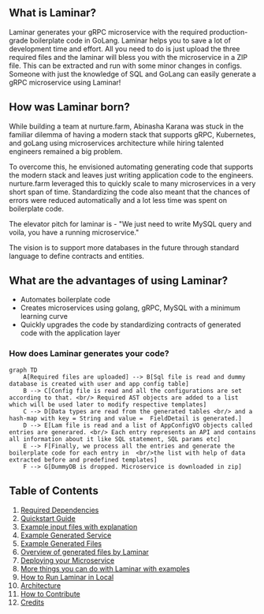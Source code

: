 ## What is Laminar?
Laminar generates your gRPC microservice with the required production-grade boilerplate code in GoLang. Laminar helps you to save a lot of development time and effort. All you need to do is just upload the three required files and the laminar will bless you with the microservice in a ZIP file. This can be extracted and run with some minor changes in configs. Someone with just the knowledge of SQL and GoLang can easily generate a gRPC microservice using Laminar!

## How was Laminar born?
While building a team at nurture.farm, Abinasha Karana was stuck in the familiar dilemma of having a modern stack that supports gRPC, Kubernetes, and goLang using microservices architecture while hiring talented engineers remained a big problem. 

To overcome this, he envisioned automating generating code that supports the modern stack and leaves just writing application code to the engineers. nurture.farm leveraged this to quickly scale to many microservices in a very short span of time. Standardizing the code also meant that the chances of errors were reduced automatically and a lot less time was spent on boilerplate code.

The elevator pitch for laminar is - "We just need to write MySQL query and voila, you have a running microservice."

The vision is to support more databases in the future through standard language to define contracts and entities. 

## What are the advantages of using Laminar?

* Automates boilerplate code
* Creates microservices using golang, gRPC, MySQL with a minimum learning curve
* Quickly upgrades the code by standardizing contracts of generated code with the application layer


### How does Laminar generates your code?
<div class="center">

```mermaid
graph TD
    A[Required files are uploaded] --> B[Sql file is read and dummy database is created with user and app config table]
    B --> C[Config file is read and all the configurations are set according to that. <br/> Required AST objects are added to a list which will be used later to modify respective templates]
    C --> D[Data types are read from the generated tables <br/> and a hash-map with key = String and value =  FieldDetail is generated.]
    D --> E[Lam file is read and a list of AppConfigVO objects called entries are generared. <br/> Each entry represents an API and contains all information about it like SQL statement, SQL params etc]
    E --> F[Finally, we process all the entries and generate the boilerplate code for each entry in  <br/>the list with help of data extracted before and predefined templates]
    F --> G[DummyDB is dropped. Microservice is downloaded in zip]
```
</div>

## Table of Contents
1. [Required Dependencies](/nurture-farm/laminar-web/wiki/Required-Dependencies)
2. [Quickstart Guide](/nurture-farm/laminar-web/wiki/Quickstart-Guide)
3. [Example input files with explanation](/nurture-farm/laminar-web/wiki/Example-input-files-with-explanation)
4. [Example Generated Service](/nurture-farm/laminar-web/wiki/Example-Generated-Service)
5. [Example Generated Files](/nurture-farm/laminar-web/wiki/Example-Generated-Files)
6. [Overview of generated files by Laminar](/nurture-farm/laminar-web/wiki/Overview-of-Generated-Files-by-Laminar)
7. [Deploying your Microservice](/nurture-farm/laminar-web/wiki/Deploying-your-Microservice)
8. [More things you can do with Laminar with examples](/nurture-farm/laminar-web/wiki/More-things-you-can-do-with-Laminar-with-examples)
9. [How to Run Laminar in Local](/nurture-farm/laminar-web/wiki/How-to-Run-Laminar-in-Local)
10. [Architecture](/nurture-farm/laminar-web/wiki/Architecture)
11. [How to Contribute](/nurture-farm/laminar-web/wiki/How-to-Contribute)
12. [Credits](/nurture-farm/laminar-web/wiki/Credits)

